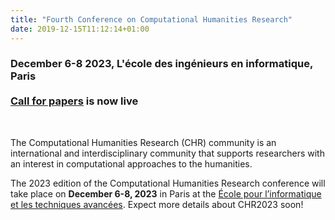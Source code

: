 ```yaml
---
title: "Fourth Conference on Computational Humanities Research"
date: 2019-12-15T11:12:14+01:00
---
```


<h3 class="center"><b><span style="text-align:center;">December 6-8 2023, L'école des ingénieurs en informatique, Paris</br></br><a href="https://2023.computational-humanities-research.org/cfp/"><u>Call for papers</u></a> is now live</span></b></h3></br>

The Computational Humanities Research (CHR) community is an international and
interdisciplinary community that supports researchers with an interest in computational
approaches to the humanities. 

The 2023 edition of the Computational Humanities Research conference will take
place on **December 6-8, 2023** in Paris at the [École pour l’informatique et les techniques avancées](https://www.epita.fr/en/homepage/). Expect more details about CHR2023 soon!

<!-- ### Practicalities -->
<!-- Visit our forum for the latest updates and more information about the -->
<!-- [venue](https://discourse.computational-humanities-research.org/t/chr2022-practicalities/1911) -->
<!-- and -->
<!-- [program](https://discourse.computational-humanities-research.org/t/chr2022-schedule/1880/4). 
-->

<!-- ### Keynote Speakers -->

<!-- We are very honoured and pleased that Nina Tahmasebi and Peter Turchin have accepted to -->
<!-- give a keynote lecture at CHR2022. -->


<!--   <div class="row"> -->
<!--     <div class="col s12 m6"> -->
<!--       <div class="card"> -->
<!--         <div class="card-image waves-effect waves-block waves-light"> -->
<!--           <img class="speaker-img activator" src="/images/1706099_nina.jpeg"> -->
<!--           <\!-- <span class="card-title">Nina Tahmasebi</span> -\-> -->
<!--         </div> -->
<!--         <div class="card-content"> -->
<!--           <span class="card-title grey-text text-darken-4 activator">Nina Tahmasebi<i class="material-icons right">more_vert</i></span> -->
<!--         </div> -->
<!--        <div class="card-reveal"> -->
<!--          <span class="card-title grey-text text-darken-4">Nina Tahmasebi<i class="material-icons right">close</i></span> -->
<!--                   <p>Nina Tahmasebi is an Associate Professor in NLP at the University of Gothenburg. She works -->
<!--                      at a Language Technology Research Lab, Språkbanken Text. During the -->
<!--                      past years, she also worked for the Centre for Digital Humanities. Her -->
<!--                      research focuses on computational methods for detecting changes in -->
<!--                      natural language, in particular semantic changes and lexical -->
<!--                      replacements. -->
<!--                   </p> -->
<!--        </div> -->
<!--      </div> -->
<!--     </div> -->
<!--     <div class="col s12 m6"> -->
<!--       <div class="card"> -->
<!--         <div class="card-image waves-effect waves-block waves-light"> -->
<!--           <img class="speaker-img activator" src="/images/Turchin_2020-2-scaled.jpg"> -->
<!--           <\!-- <span class="card-title">sPeter Turchin</span> -\-> -->
<!--         </div> -->
<!--         <div class="card-content waves-effect waves-block waves-light"> -->
<!--           <span class="card-title grey-text text-darken-4 activator">Peter Turchin<i class="material-icons right">more_vert</i></span> -->
<!--         </div> -->
<!--        <div class="card-reveal"> -->
<!--          <span class="card-title grey-text text-darken-4">Peter Turchin<i class="material-icons right">close</i></span> -->
<!--          <p>Peter Turchin is a complexity scientist who works in the field of historical social science that he and his colleagues call Cliodynamics. His research interests lie at the intersection of social and cultural evolution, historical macrosociology, economic history, mathematical modeling of long-term social processes, and the construction and analysis of historical databases.</p> -->
<!--        </div> -->
<!--       </div> -->
<!--     </div> -->
<!--   </div> -->
